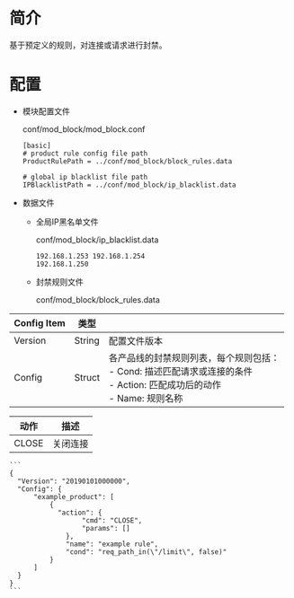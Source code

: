 # 简介 

基于预定义的规则，对连接或请求进行封禁。

# 配置

- 模块配置文件

  conf/mod_block/mod_block.conf

  ```
  [basic]
  # product rule config file path
  ProductRulePath = ../conf/mod_block/block_rules.data
  
  # global ip blacklist file path
  IPBlacklistPath = ../conf/mod_block/ip_blacklist.data
  ```

- 数据文件

  - 全局IP黑名单文件

    conf/mod_block/ip_blacklist.data

    ```
    192.168.1.253 192.168.1.254
    192.168.1.250
    ```

  - 封禁规则文件

    conf/mod_block/block_rules.data

| Config Item | 类型   |                                                              |
| ----------- | ------ | ------------------------------------------------------------ |
| Version     | String | 配置文件版本                                                 |
| Config      | Struct | 各产品线的封禁规则列表，每个规则包括：<br>- Cond: 描述匹配请求或连接的条件<br>- Action: 匹配成功后的动作 <br>- Name: 规则名称|

| 动作  | 描述     |
| ----- | -------- |
| CLOSE | 关闭连接 |

    ```
    {
      "Version": "20190101000000",
      "Config": {
          "example_product": [
              {
                "action": {
                      "cmd": "CLOSE",
                      "params": []
                  },
                  "name": "example rule",
                  "cond": "req_path_in(\"/limit\", false)"            
              }
          ]
      }
    }
    ```

  
